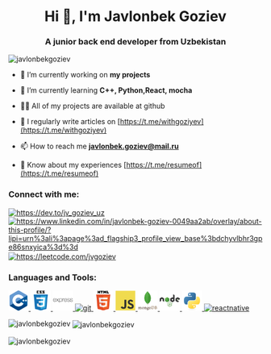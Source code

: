 <h1 align="center">Hi 👋, I'm Javlonbek Goziev</h1>
<h3 align="center">A junior back end developer from Uzbekistan</h3>

<p align="left"> <img src="https://komarev.com/ghpvc/?username=javlonbekgoziev&label=Profile%20views&color=0e75b6&style=flat" alt="javlonbekgoziev" /> </p>

- 🔭 I’m currently working on **my projects**

- 🌱 I’m currently learning **C++, Python,React, mocha**

- 👨‍💻 All of my projects are available at github

- 📝 I regularly write articles on [https://t.me/withgoziyev](https://t.me/withgoziyev)

- 📫 How to reach me **javlonbek.goziev@mail.ru**

- 📄 Know about my experiences [https://t.me/resumeof](https://t.me/resumeof)

<h3 align="left">Connect with me:</h3>
<p align="left">
<a href="https://dev.to/https://dev.to/jv_goziev_uz" target="blank"><img align="center" src="https://raw.githubusercontent.com/rahuldkjain/github-profile-readme-generator/master/src/images/icons/Social/devto.svg" alt="https://dev.to/jv_goziev_uz" height="30" width="40" /></a>
<a href="https://linkedin.com/in/https://www.linkedin.com/in/javlonbek-goziev-0049aa2ab/overlay/about-this-profile/?lipi=urn%3ali%3apage%3ad_flagship3_profile_view_base%3bdchyvlbhr3gpe86snxyica%3d%3d" target="blank"><img align="center" src="https://raw.githubusercontent.com/rahuldkjain/github-profile-readme-generator/master/src/images/icons/Social/linked-in-alt.svg" alt="https://www.linkedin.com/in/javlonbek-goziev-0049aa2ab/overlay/about-this-profile/?lipi=urn%3ali%3apage%3ad_flagship3_profile_view_base%3bdchyvlbhr3gpe86snxyica%3d%3d" height="30" width="40" /></a>
<a href="https://www.leetcode.com/https://leetcode.com/jvgoziev" target="blank"><img align="center" src="https://raw.githubusercontent.com/rahuldkjain/github-profile-readme-generator/master/src/images/icons/Social/leet-code.svg" alt="https://leetcode.com/jvgoziev" height="30" width="40" /></a>
</p>

<h3 align="left">Languages and Tools:</h3>
<p align="left"> <a href="https://www.w3schools.com/cpp/" target="_blank" rel="noreferrer"> <img src="https://raw.githubusercontent.com/devicons/devicon/master/icons/cplusplus/cplusplus-original.svg" alt="cplusplus" width="40" height="40"/> </a> <a href="https://www.w3schools.com/css/" target="_blank" rel="noreferrer"> <img src="https://raw.githubusercontent.com/devicons/devicon/master/icons/css3/css3-original-wordmark.svg" alt="css3" width="40" height="40"/> </a> <a href="https://expressjs.com" target="_blank" rel="noreferrer"> <img src="https://raw.githubusercontent.com/devicons/devicon/master/icons/express/express-original-wordmark.svg" alt="express" width="40" height="40"/> </a> <a href="https://git-scm.com/" target="_blank" rel="noreferrer"> <img src="https://www.vectorlogo.zone/logos/git-scm/git-scm-icon.svg" alt="git" width="40" height="40"/> </a> <a href="https://www.w3.org/html/" target="_blank" rel="noreferrer"> <img src="https://raw.githubusercontent.com/devicons/devicon/master/icons/html5/html5-original-wordmark.svg" alt="html5" width="40" height="40"/> </a> <a href="https://developer.mozilla.org/en-US/docs/Web/JavaScript" target="_blank" rel="noreferrer"> <img src="https://raw.githubusercontent.com/devicons/devicon/master/icons/javascript/javascript-original.svg" alt="javascript" width="40" height="40"/> </a> <a href="https://www.mongodb.com/" target="_blank" rel="noreferrer"> <img src="https://raw.githubusercontent.com/devicons/devicon/master/icons/mongodb/mongodb-original-wordmark.svg" alt="mongodb" width="40" height="40"/> </a> <a href="https://nodejs.org" target="_blank" rel="noreferrer"> <img src="https://raw.githubusercontent.com/devicons/devicon/master/icons/nodejs/nodejs-original-wordmark.svg" alt="nodejs" width="40" height="40"/> </a> <a href="https://www.python.org" target="_blank" rel="noreferrer"> <img src="https://raw.githubusercontent.com/devicons/devicon/master/icons/python/python-original.svg" alt="python" width="40" height="40"/> </a> <a href="https://reactnative.dev/" target="_blank" rel="noreferrer"> <img src="https://reactnative.dev/img/header_logo.svg" alt="reactnative" width="40" height="40"/> </a> </p>

<p><img align="left" src="https://github-readme-stats.vercel.app/api/top-langs?username=javlonbekgoziev&show_icons=true&locale=en&layout=compact" alt="javlonbekgoziev" /></p>

<p>&nbsp;<img align="center" src="https://github-readme-stats.vercel.app/api?username=javlonbekgoziev&show_icons=true&locale=en" alt="javlonbekgoziev" /></p>

<p><img align="center" src="https://github-readme-streak-stats.herokuapp.com/?user=javlonbekgoziev&" alt="javlonbekgoziev" /></p>


